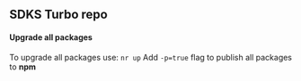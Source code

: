 ## SDKS Turbo repo

#### Upgrade all packages
To upgrade all packages use: `nr up`
Add `-p=true` flag to publish all packages to **npm**
